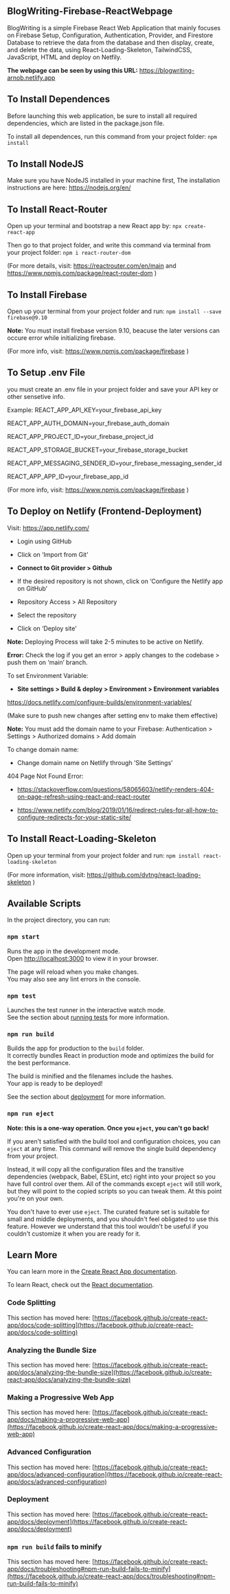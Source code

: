 

## BlogWriting-Firebase-ReactWebpage

BlogWriting is a simple Firebase React Web Application that mainly focuses on Firebase Setup, Configuration,  Authentication, Provider, and Firestore Database to retrieve the data from the database and then display, create, and delete the data, using React-Loading-Skeleton, TailwindCSS, JavaScript, HTML and deploy on Netfily.

**The webpage can be seen by using this URL:** https://blogwriting-arnob.netlify.app

## To Install Dependences

Before launching this web application, be sure to install all required dependencies, which are listed in the package.json file.

To install all dependences, run this command from your project folder: `npm install`

## To Install NodeJS

Make sure you have NodeJS installed in your machine first, The installation instructions are here: https://nodejs.org/en/

## To Install React-Router

Open up your terminal and bootstrap a new React app by: `npx create-react-app`

Then go to that project folder, and write this command via terminal from your project folder: `npm i react-router-dom`

(For more details, visit: https://reactrouter.com/en/main and https://www.npmjs.com/package/react-router-dom )

## To Install Firebase

Open up your terminal from your project folder and run: `npm install --save firebase@9.10`

**Note:** You must install firebase version 9.10, beacuse the later versions can occure error while initializing firebase.

(For more info, visit: https://www.npmjs.com/package/firebase )

## To Setup .env File

you must create an .env file in your project folder and save your API key or other sensetive info.

Example: REACT_APP_API_KEY=your_firebase_api_key

REACT_APP_AUTH_DOMAIN=your_firebase_auth_domain

REACT_APP_PROJECT_ID=your_firebase_project_id

REACT_APP_STORAGE_BUCKET=your_firebase_storage_bucket

REACT_APP_MESSAGING_SENDER_ID=your_firebase_messaging_sender_id

REACT_APP_APP_ID=your_firebase_app_id

(For more info, visit: https://www.npmjs.com/package/firebase )

## To Deploy on Netlify (Frontend-Deployment)

Visit: https://app.netlify.com/

- Login using GitHub

- Click on ‘Import from Git’

- **Connect to Git provider > Github**

- If the desired repository is not shown, click on ‘Configure the Netlify app on GitHub’

- Repository Access > All Repository

- Select the repository

- Click on ‘Deploy site’

**Note:** Deploying Process will take 2-5 minutes to be active on Netlify.

**Error:** Check the log if you get an error > apply changes to the codebase > push them on ‘main’ branch.

To set Environment Variable:

- **Site settings > Build & deploy > Environment > Environment variables**

https://docs.netlify.com/configure-builds/environment-variables/

(Make sure to push new changes after setting env to make them effective)

**Note:** You must add the domain name to your Firebase: Authentication > Settings > Authorized domains > Add domain

To change domain name:

- Change domain name on Netlify through ‘Site Settings’

404 Page Not Found Error:

- https://stackoverflow.com/questions/58065603/netlify-renders-404-on-page-refresh-using-react-and-react-router

- https://www.netlify.com/blog/2019/01/16/redirect-rules-for-all-how-to-configure-redirects-for-your-static-site/

## To Install React-Loading-Skeleton

Open up your terminal from your project folder and run: `npm install react-loading-skeleton`

(For more information, visit: https://github.com/dvtng/react-loading-skeleton )

## Available Scripts

In the project directory, you can run:

### `npm start`

Runs the app in the development mode.\
Open [http://localhost:3000](http://localhost:3000) to view it in your browser.

The page will reload when you make changes.\
You may also see any lint errors in the console.

### `npm test`

Launches the test runner in the interactive watch mode.\
See the section about [running tests](https://facebook.github.io/create-react-app/docs/running-tests) for more information.

### `npm run build`

Builds the app for production to the `build` folder.\
It correctly bundles React in production mode and optimizes the build for the best performance.

The build is minified and the filenames include the hashes.\
Your app is ready to be deployed!

See the section about [deployment](https://facebook.github.io/create-react-app/docs/deployment) for more information.

### `npm run eject`

**Note: this is a one-way operation. Once you `eject`, you can't go back!**

If you aren't satisfied with the build tool and configuration choices, you can `eject` at any time. This command will remove the single build dependency from your project.

Instead, it will copy all the configuration files and the transitive dependencies (webpack, Babel, ESLint, etc) right into your project so you have full control over them. All of the commands except `eject` will still work, but they will point to the copied scripts so you can tweak them. At this point you're on your own.

You don't have to ever use `eject`. The curated feature set is suitable for small and middle deployments, and you shouldn't feel obligated to use this feature. However we understand that this tool wouldn't be useful if you couldn't customize it when you are ready for it.

## Learn More

You can learn more in the [Create React App documentation](https://facebook.github.io/create-react-app/docs/getting-started).

To learn React, check out the [React documentation](https://reactjs.org/).

### Code Splitting

This section has moved here: [https://facebook.github.io/create-react-app/docs/code-splitting](https://facebook.github.io/create-react-app/docs/code-splitting)

### Analyzing the Bundle Size

This section has moved here: [https://facebook.github.io/create-react-app/docs/analyzing-the-bundle-size](https://facebook.github.io/create-react-app/docs/analyzing-the-bundle-size)

### Making a Progressive Web App

This section has moved here: [https://facebook.github.io/create-react-app/docs/making-a-progressive-web-app](https://facebook.github.io/create-react-app/docs/making-a-progressive-web-app)

### Advanced Configuration

This section has moved here: [https://facebook.github.io/create-react-app/docs/advanced-configuration](https://facebook.github.io/create-react-app/docs/advanced-configuration)

### Deployment

This section has moved here: [https://facebook.github.io/create-react-app/docs/deployment](https://facebook.github.io/create-react-app/docs/deployment)

### `npm run build` fails to minify

This section has moved here: [https://facebook.github.io/create-react-app/docs/troubleshooting#npm-run-build-fails-to-minify](https://facebook.github.io/create-react-app/docs/troubleshooting#npm-run-build-fails-to-minify)
